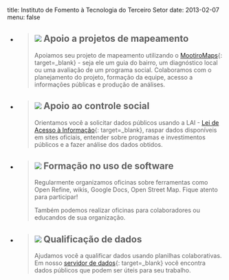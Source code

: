 title: Instituto de Fomento à Tecnologia do Terceiro Setor
date: 2013-02-07
menu: false

 * > ![][mapeamento] Apoio a projetos de mapeamento
   > ----------------------------------------------
   > Apoiamos seu projeto de mapeamento utilizando o [MootiroMaps](http://maps.mootiro.org){: target=_blank} - seja ele um guia do bairro, um diagnóstico local ou uma avaliação de um programa social. Colaboramos com o planejamento do projeto, formação da equipe, acesso a informações públicas e produção de análises.

 * > ![][social] Apoio ao controle social
   > ------------------------------------
   > Orientamos você a solicitar dados públicos usando a LAI - [Lei de Acesso à Informação](http://www.planalto.gov.br/ccivil_03/_ato2011-2014/2011/lei/l12527.htm){: target=_blank}, raspar dados disponíveis em sites oficiais, entender sobre programas e investimentos públicos e a fazer análise dos dados obtidos.

 * > ![][software] Formação no uso de software
   > -----------------------------------------
   > Regularmente organizamos oficinas sobre ferramentas como Open Refine, wikis, Google Docs, Open Street Map. Fique atento para participar!
   >
   > Também podemos realizar oficinas para colaboradores ou educandos de sua organização.

 * > ![][dados] Qualificação de dados
   > --------------------------------
   > Ajudamos você a qualificar dados usando planilhas colaborativas. Em nosso [servidor de dados](http://dados.mootiro.org){: target=_blank} você encontra dados públicos que podem ser úteis para seu trabalho.


[mapeamento]: /static/images/slides/mapeamento.png
[social]:     /static/images/slides/controle_social.png
[software]:   /static/images/slides/software.png
[dados]:      /static/images/slides/dados.png
